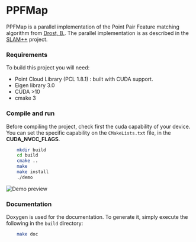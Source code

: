 # PPFMap

PPFMap is a parallel implementation of the Point Pair Feature matching 
algorithm from [Drost, B.](http://far.in.tum.de/pub/drost2010CVPR/drost2010CVPR.pdf). The parallel
implementation is as described in the [SLAM++](http://homes.cs.washington.edu/~newcombe/papers/Salas-Moreno_etal_cvpr2013.pdf) project.

### Requirements

To build this project you will need:

+ Point Cloud Library (PCL 1.8.1) : built with CUDA support.
+ Eigen library 3.0
+ CUDA >10
+ cmake 3

### Compile and run

Before compiling the project, check first the cuda capability of your device. 
You can set the specific capability on the `CMakeLists.txt` file, in the 
**CUDA_NVCC_FLAGS**.

```bash
    mkdir build
    cd build
    cmake ..
    make
    make install
    ./demo
```


![Demo preview](https://raw.githubusercontent.com/alfonsoros88/PPFMap/master/doc/images/demo.png)

### Documentation

Doxygen is used for the documentation. To generate it, simply execute the 
following in the `build` directory:

```bash
    make doc
```

